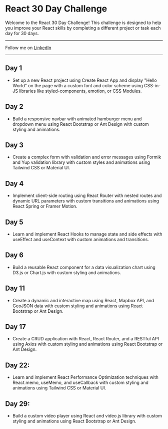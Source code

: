 # React 30 Day Challenge

Welcome to the React 30 Day Challenge! This challenge is designed to help you improve your React skills by completing a different project or task each day for 30 days.

---
 
 Follow me on [LinkedIn](https://www.linkedin.com/in/mirjalol-jabborov/)
 
---

## Day 1
* Set up a new React project using Create React App and display "Hello World" on the page with a custom font and color scheme using CSS-in-JS libraries like styled-components, emotion, or CSS Modules.

## Day 2
* Build a responsive navbar with animated hamburger menu and dropdown menu using React Bootstrap or Ant Design with custom styling and animations.

## Day 3
* Create a complex form with validation and error messages using Formik and Yup validation library with custom styles and animations using Tailwind CSS or Material UI.

## Day 4
* Implement client-side routing using React Router with nested routes and dynamic URL parameters with custom transitions and animations using React Spring or Framer Motion.

## Day 5
* Learn and implement React Hooks to manage state and side effects with useEffect and useContext with custom animations and transitions.

## Day 6
* Build a reusable React component for a data visualization chart using D3.js or Chart.js with custom styling and animations.

## Day 11
* Create a dynamic and interactive map using React, Mapbox API, and GeoJSON data with custom styling and animations using React Bootstrap or Ant Design.

## Day 17
* Create a CRUD application with React, React Router, and a RESTful API using Axios with custom styling and animations using React Bootstrap or Ant Design.

## Day 22:
* Learn and implement React Performance Optimization techniques with React.memo, useMemo, and useCallback with custom styling and animations using Tailwind CSS or Material UI.

## Day 29: 
* Build a custom video player using React and video.js library with custom styling and animations using React Bootstrap or Ant Design.
